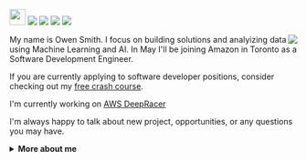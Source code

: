 <a href="https://github.com/owenps/owenps"><img src="https://komarev.com/ghpvc/?username=owenps&color=orange&style=flat-square&label=Views:" height=28/></a>
<a href="https://owensmith.page"><img src="https://img.shields.io/badge/WEBSITE-%23FF7139.svg?&style=for-the-badge&logo=googlechrome&logoColor=white"></a>
<a href="https://owensmith.page/assets/pdf/OwenSmith_Resume.pdf"><img src="https://img.shields.io/badge/Resume-%23E01F3D.svg?&style=for-the-badge&logoColor=white"/></a>
<a href="https://www.linkedin.com/in/owenpsmith/"><img src="https://img.shields.io/badge/linkedin-%230077B5.svg?&style=for-the-badge&logo=linkedin&logoColor=white"/></a>
<a href="mailto:owen.smith@mail.mcgill.ca"><img src="https://img.shields.io/badge/email-%238B89CC.svg?&style=for-the-badge&logo=protonmail&logoColor=white"/></a> 

<img align="right" src="https://media4.giphy.com/media/iKETB1MBCKFLG/giphy.gif?cid=ecf05e472y4reser0ui23zrfce1zo39gag923vwknr45ucmq&rid=giphy.gif&ct=g">

My name is Owen Smith. I focus on building solutions and analyizing data using Machine Learning and AI. In May I'll be joining Amazon in Toronto as a Software Development Engineer. 

If you are currently applying to software developer positions, consider checking out my [free crash course](https://github.com/owenps/owenps/blob/main/Technical_Interview_Crashcourse.pdf). 

I'm currently working on [AWS DeepRacer](https://aws.amazon.com/deepracer/)  

I'm always happy to talk about new project, opportunities, or any questions you may have. 

<details>
  <summary> <b> More about me </b> </summary>
  
  * Computer Science @ McGill University (Class of 2021) 
  
</details>
